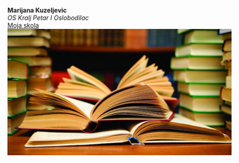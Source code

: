 **Marijana Kuzeljevic** \
*OS Kralj Petar I Oslobodilac* \
[Moja skola](https://oskorbevac.edu.rs/)\
![Moja slika](https://raw.githubusercontent.com/MarijanaKuzeljevic/Obuka-2024/main/dan-knjige.jpg)
